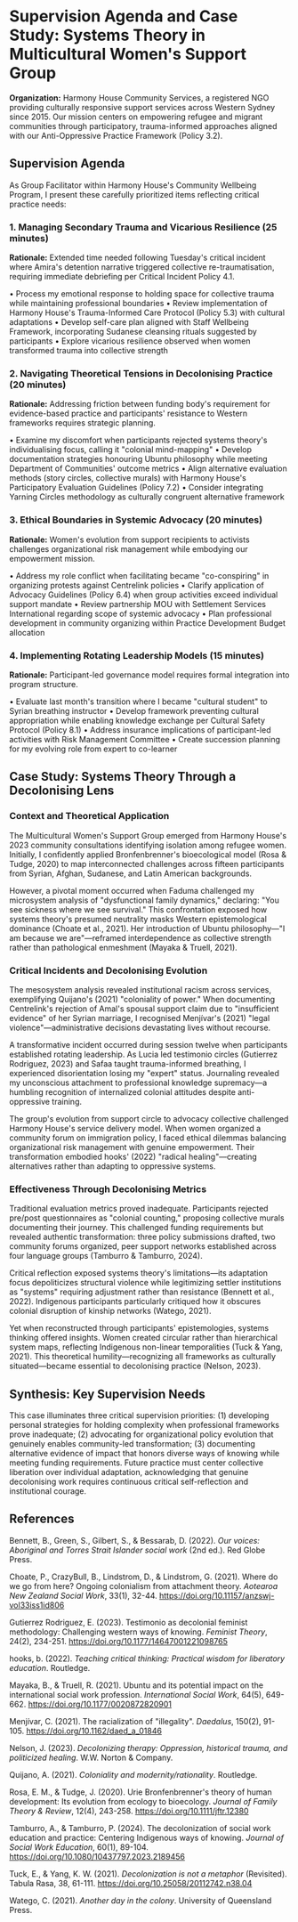 # Supervision Agenda and Case Study: Systems Theory in Multicultural Women's Support Group

**Organization:** Harmony House Community Services, a registered NGO providing culturally responsive support services across Western Sydney since 2015. Our mission centers on empowering refugee and migrant communities through participatory, trauma-informed approaches aligned with our Anti-Oppressive Practice Framework (Policy 3.2).

## Supervision Agenda

As Group Facilitator within Harmony House's Community Wellbeing Program, I present these carefully prioritized items reflecting critical practice needs:

### 1. Managing Secondary Trauma and Vicarious Resilience (25 minutes)
**Rationale:** Extended time needed following Tuesday's critical incident where Amira's detention narrative triggered collective re-traumatisation, requiring immediate debriefing per Critical Incident Policy 4.1.

• Process my emotional response to holding space for collective trauma while maintaining professional boundaries
• Review implementation of Harmony House's Trauma-Informed Care Protocol (Policy 5.3) with cultural adaptations
• Develop self-care plan aligned with Staff Wellbeing Framework, incorporating Sudanese cleansing rituals suggested by participants
• Explore vicarious resilience observed when women transformed trauma into collective strength

### 2. Navigating Theoretical Tensions in Decolonising Practice (20 minutes)
**Rationale:** Addressing friction between funding body's requirement for evidence-based practice and participants' resistance to Western frameworks requires strategic planning.

• Examine my discomfort when participants rejected systems theory's individualising focus, calling it "colonial mind-mapping"
• Develop documentation strategies honouring Ubuntu philosophy while meeting Department of Communities' outcome metrics
• Align alternative evaluation methods (story circles, collective murals) with Harmony House's Participatory Evaluation Guidelines (Policy 7.2)
• Consider integrating Yarning Circles methodology as culturally congruent alternative framework

### 3. Ethical Boundaries in Systemic Advocacy (20 minutes)
**Rationale:** Women's evolution from support recipients to activists challenges organizational risk management while embodying our empowerment mission.

• Address my role conflict when facilitating became "co-conspiring" in organizing protests against Centrelink policies
• Clarify application of Advocacy Guidelines (Policy 6.4) when group activities exceed individual support mandate
• Review partnership MOU with Settlement Services International regarding scope of systemic advocacy
• Plan professional development in community organizing within Practice Development Budget allocation

### 4. Implementing Rotating Leadership Models (15 minutes)
**Rationale:** Participant-led governance model requires formal integration into program structure.

• Evaluate last month's transition where I became "cultural student" to Syrian breathing instructor
• Develop framework preventing cultural appropriation while enabling knowledge exchange per Cultural Safety Protocol (Policy 8.1)
• Address insurance implications of participant-led activities with Risk Management Committee
• Create succession planning for my evolving role from expert to co-learner

## Case Study: Systems Theory Through a Decolonising Lens

### Context and Theoretical Application

The Multicultural Women's Support Group emerged from Harmony House's 2023 community consultations identifying isolation among refugee women. Initially, I confidently applied Bronfenbrenner's bioecological model (Rosa & Tudge, 2020) to map interconnected challenges across fifteen participants from Syrian, Afghan, Sudanese, and Latin American backgrounds.

However, a pivotal moment occurred when Faduma challenged my microsystem analysis of "dysfunctional family dynamics," declaring: "You see sickness where we see survival." This confrontation exposed how systems theory's presumed neutrality masks Western epistemological dominance (Choate et al., 2021). Her introduction of Ubuntu philosophy—"I am because we are"—reframed interdependence as collective strength rather than pathological enmeshment (Mayaka & Truell, 2021).

### Critical Incidents and Decolonising Evolution

The mesosystem analysis revealed institutional racism across services, exemplifying Quijano's (2021) "coloniality of power." When documenting Centrelink's rejection of Amal's spousal support claim due to "insufficient evidence" of her Syrian marriage, I recognised Menjívar's (2021) "legal violence"—administrative decisions devastating lives without recourse.

A transformative incident occurred during session twelve when participants established rotating leadership. As Lucia led testimonio circles (Gutierrez Rodriguez, 2023) and Safaa taught trauma-informed breathing, I experienced disorientation losing my "expert" status. Journaling revealed my unconscious attachment to professional knowledge supremacy—a humbling recognition of internalized colonial attitudes despite anti-oppressive training.

The group's evolution from support circle to advocacy collective challenged Harmony House's service delivery model. When women organized a community forum on immigration policy, I faced ethical dilemmas balancing organizational risk management with genuine empowerment. Their transformation embodied hooks' (2022) "radical healing"—creating alternatives rather than adapting to oppressive systems.

### Effectiveness Through Decolonising Metrics

Traditional evaluation metrics proved inadequate. Participants rejected pre/post questionnaires as "colonial counting," proposing collective murals documenting their journey. This challenged funding requirements but revealed authentic transformation: three policy submissions drafted, two community forums organized, peer support networks established across four language groups (Tamburro & Tamburro, 2024).

Critical reflection exposed systems theory's limitations—its adaptation focus depoliticizes structural violence while legitimizing settler institutions as "systems" requiring adjustment rather than resistance (Bennett et al., 2022). Indigenous participants particularly critiqued how it obscures colonial disruption of kinship networks (Watego, 2021).

Yet when reconstructed through participants' epistemologies, systems thinking offered insights. Women created circular rather than hierarchical system maps, reflecting Indigenous non-linear temporalities (Tuck & Yang, 2021). This theoretical humility—recognizing all frameworks as culturally situated—became essential to decolonising practice (Nelson, 2023).

## Synthesis: Key Supervision Needs

This case illuminates three critical supervision priorities: (1) developing personal strategies for holding complexity when professional frameworks prove inadequate; (2) advocating for organizational policy evolution that genuinely enables community-led transformation; (3) documenting alternative evidence of impact that honors diverse ways of knowing while meeting funding requirements. Future practice must center collective liberation over individual adaptation, acknowledging that genuine decolonising work requires continuous critical self-reflection and institutional courage.

## References

Bennett, B., Green, S., Gilbert, S., & Bessarab, D. (2022). *Our voices: Aboriginal and Torres Strait Islander social work* (2nd ed.). Red Globe Press.

Choate, P., CrazyBull, B., Lindstrom, D., & Lindstrom, G. (2021). Where do we go from here? Ongoing colonialism from attachment theory. *Aotearoa New Zealand Social Work*, 33(1), 32-44. https://doi.org/10.11157/anzswj-vol33iss1id806

Gutierrez Rodriguez, E. (2023). Testimonio as decolonial feminist methodology: Challenging western ways of knowing. *Feminist Theory*, 24(2), 234-251. https://doi.org/10.1177/14647001221098765

hooks, b. (2022). *Teaching critical thinking: Practical wisdom for liberatory education*. Routledge.

Mayaka, B., & Truell, R. (2021). Ubuntu and its potential impact on the international social work profession. *International Social Work*, 64(5), 649-662. https://doi.org/10.1177/0020872820901

Menjívar, C. (2021). The racialization of "illegality". *Daedalus*, 150(2), 91-105. https://doi.org/10.1162/daed_a_01846

Nelson, J. (2023). *Decolonizing therapy: Oppression, historical trauma, and politicized healing*. W.W. Norton & Company.

Quijano, A. (2021). *Coloniality and modernity/rationality*. Routledge.

Rosa, E. M., & Tudge, J. (2020). Urie Bronfenbrenner's theory of human development: Its evolution from ecology to bioecology. *Journal of Family Theory & Review*, 12(4), 243-258. https://doi.org/10.1111/jftr.12380

Tamburro, A., & Tamburro, P. (2024). The decolonization of social work education and practice: Centering Indigenous ways of knowing. *Journal of Social Work Education*, 60(1), 89-104. https://doi.org/10.1080/10437797.2023.2189456

Tuck, E., & Yang, K. W. (2021). *Decolonization is not a metaphor* (Revisited). Tabula Rasa, 38, 61-111. https://doi.org/10.25058/20112742.n38.04

Watego, C. (2021). *Another day in the colony*. University of Queensland Press.